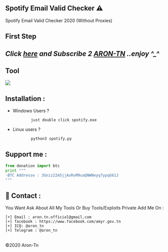## Spotify Email Valid Checker ⚠️
Spotify Email Valid Checker 2020 (Without Proxies) 


**First Step**
----------
*Click <a href="https://www.youtube.com/AronTnXofficial">here</a> and Subscribe 2 <a href="https://www.youtube.com/AronTnXofficial">ARON-TN</a> ..enjoy ^_^*
----------
<h2>Tool</h2>
<img src="https://i.imgur.com/UwzqgAp.png" style="max-width:100%;">

Installation : 
------
         
    
 - Windows Users ?
   
               just double click spotify.exe

         
    
 - Linux users ?
   
               python3 spotify.py
               
Support me :
------
```python
from donation import btc
print """ 
-BTC Addresse : 3Gniz22m5jjAvRvM9uaQNWNeyq7ypqG61J
"""
```

📧 Contact :
------
You Want Ask About All My Tools Or Buy Tools/Exploits Private Add Me On : 
```
[+] Email : aron.tn.official@gmail.com
[+] facebook : https://www.facebook.com/amyr.gov.tn
[+] ICQ: @aron_tn
[+] Telegram : @aron_tn 
```

<br>©2020 Aron-Tn
